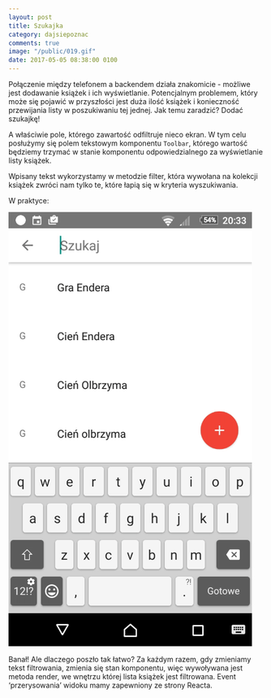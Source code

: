```yaml
---
layout: post
title: Szukajka
category: dajsiepoznac
comments: true
image: "/public/019.gif"
date: 2017-05-05 08:38:00 0100
---
```


Połączenie między telefonem a backendem działa znakomicie - możliwe jest dodawanie książek i ich wyświetlanie. Potencjalnym problemem, który może się pojawić w przyszłości jest duża ilość książek i konieczność przewijania listy w poszukiwaniu tej jednej. Jak temu zaradzić? Dodać szukajkę!

A właściwie pole, którego zawartość odfiltruje nieco ekran. W tym celu posłużymy się polem tekstowym komponentu `Toolbar`, którego wartość będziemy trzymać w stanie komponentu odpowiedzialnego za wyświetlanie listy książek. 

<script src="https://gist.github.com/slawciu/bf31e6bb3435d5d0c22a4cac678053a5.js"></script>

Wpisany tekst wykorzystamy w metodzie filter, która wywołana na kolekcji książek zwróci nam tylko te, które łapią się w kryteria wyszukiwania.

<script src="https://gist.github.com/slawciu/cdeac960414d4523dbece2285e813a9a.js"></script>

W praktyce:

<img class="postImage" src="/public/019.gif" />

Banał! Ale dlaczego poszło tak łatwo?
Za każdym razem, gdy zmieniamy tekst filtrowania, zmienia się stan komponentu, więc wywoływana jest metoda render, we wnętrzu której lista książek jest filtrowana. Event ‘przerysowania’ widoku mamy zapewniony ze strony Reacta.
